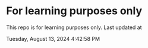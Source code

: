 # For learning purposes only
This repo is for learning purposes only.
Last updated at

Tuesday, August 13, 2024 4:42:58 PM

